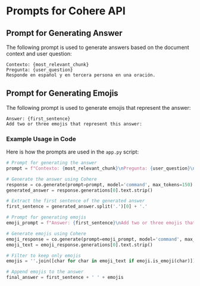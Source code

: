 # Prompts for Cohere API

## Prompt for Generating Answer
The following prompt is used to generate answers based on the document context and user question:

```
Contexto: {most_relevant_chunk}
Pregunta: {user_question}
Responde en español y en tercera persona en una oración.
```

## Prompt for Generating Emojis
The following prompt is used to generate emojis that represent the answer:

```
Answer: {first_sentence}
Add two or three emojis that represent this answer:
```

### Example Usage in Code

Here is how the prompts are used in the `app.py` script:

```python
# Prompt for generating the answer
prompt = f"Contexto: {most_relevant_chunk}\nPregunta: {user_question}\nResponde en español y en tercera persona en una oración."

# Generate the answer using Cohere
response = co.generate(prompt=prompt, model='command', max_tokens=150)
generated_answer = response.generations[0].text.strip()

# Extract the first sentence of the generated answer
first_sentence = generated_answer.split('.')[0] + '.'

# Prompt for generating emojis
emoji_prompt = f"Answer: {first_sentence}\nAdd two or three emojis that represent this answer:"

# Generate emojis using Cohere
emoji_response = co.generate(prompt=emoji_prompt, model='command', max_tokens=10)
emoji_text = emoji_response.generations[0].text.strip()

# Filter to keep only emojis
emojis = ''.join([char for char in emoji_text if emoji.is_emoji(char)])

# Append emojis to the answer
final_answer = first_sentence + ' ' + emojis
```
